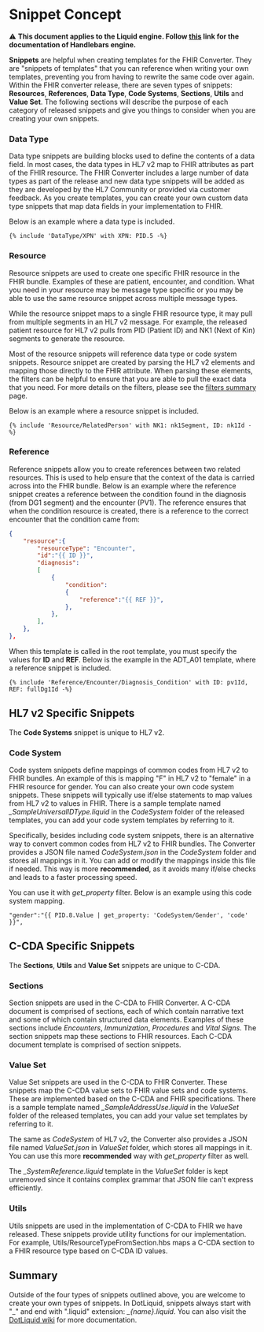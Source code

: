 # Snippet Concept

⚠ **This document applies to the Liquid engine. Follow [this](https://github.com/microsoft/FHIR-Converter/tree/handlebars) link for the documentation of Handlebars engine.**

**Snippets** are helpful when creating templates for the FHIR Converter. They are "snippets of templates" that you can reference when writing your own templates, preventing you from having to rewrite the same code over again.
Within the FHIR converter release, there are seven types of snippets: **Resources**, **References**, **Data Type**, **Code Systems**, **Sections**, **Utils** and **Value Set**. 
The following sections will describe the purpose of each category of released snippets and give you things to consider when you are creating your own snippets.

### Data Type

Data type snippets are building blocks used to define the contents of a data field.
In most cases, the data types in HL7 v2 map to FHIR attributes as part of the FHIR resource.
The FHIR Converter includes a large number of data types as part of the release and new data type snippets will be added as they are developed by the HL7 Community or provided via customer feedback.
As you create templates, you can create your own custom data type snippets that map data fields in your implementation to FHIR.

Below is an example where a data type is included.

```
{% include 'DataType/XPN' with XPN: PID.5 -%}
```

### Resource

Resource snippets are used to create one specific FHIR resource in the FHIR bundle.
Examples of these are patient, encounter, and condition.
What you need in your resource may be message type specific or you may be able to use the same resource snippet across multiple message types.

While the resource snippet maps to a single FHIR resource type, it may pull from multiple segments in an HL7 v2 message.
For example, the released patient resource for HL7 v2 pulls from PID (Patient ID) and NK1 (Next of Kin) segments to generate the resource.

Most of the resource snippets will reference data type or code system snippets.
Resource snippet are created by parsing the HL7 v2 elements and mapping those directly to the FHIR attribute.
When parsing these elements, the filters can be helpful to ensure that you are able to pull the exact data that you need.
For more details on the filters, please see the [filters summary](#TBD) page.

Below is an example where a resource snippet is included.

```
{% include 'Resource/RelatedPerson' with NK1: nk1Segment, ID: nk1Id -%}
```

### Reference

Reference snippets allow you to create references between two related resources.
This is used to help ensure that the context of the data is carried across into the FHIR bundle.
Below is an example where the reference snippet creates a reference between the condition found in the diagnosis (from DG1 segment) and the encounter (PV1).
The reference ensures that when the condition resource is created, there is a reference to the correct encounter that the condition came from:

```json
{
    "resource":{
        "resourceType": "Encounter",
        "id":"{{ ID }}",
        "diagnosis":
        [
            {
                "condition":
                {
                    "reference":"{{ REF }}",
                },
            },
        ],
    },
},
```

When this template is called in the root template, you must specify the values for **ID** and **REF**.
Below is the example in the ADT_A01 template, where a reference snippet is included.

```
{% include 'Reference/Encounter/Diagnosis_Condition' with ID: pv1Id, REF: fullDg1Id -%}
```
## HL7 v2 Specific Snippets

The **Code Systems** snippet is unique to HL7 v2.

### Code System

Code system snippets define mappings of common codes from HL7 v2 to FHIR bundles.
An example of this is mapping "F" in HL7 v2 to "female" in a FHIR resource for gender. You can also create your own code system snippets.
These snippets will typically use if/else statements to map values from HL7 v2 to values in FHIR.
There is a sample template named *_SampleUniversalIDType.liquid* in the *CodeSystem* folder of the released templates, you can add your code system templates by referring to it.

Specifically, besides including code system snippets, there is an alternative way to convert common codes from HL7 v2 to FHIR bundles.
The Converter provides a JSON file named *CodeSystem.json* in the *CodeSystem* folder and stores all mappings in it.
You can add or modify the mappings inside this file if needed.
This way is more **recommended**, as it avoids many if/else checks and leads to a faster processing speed.

You can use it with *get_property* filter.
Below is an example using this code system mapping.

```
"gender":"{{ PID.8.Value | get_property: 'CodeSystem/Gender', 'code' }}",
```

## C-CDA Specific Snippets

The **Sections**, **Utils** and **Value Set** snippets are unique to C-CDA.

### Sections

Section snippets are used in the C-CDA to FHIR Converter. A C-CDA document is comprised of sections, each of which contain narrative text and some of which contain structured data elements. Examples of these sections include *Encounters*, *Immunization*, *Procedures* and *Vital Signs*. The section snippets map these sections to FHIR resources. Each C-CDA document template is comprised of section snippets.

### Value Set

Value Set snippets are used in the C-CDA to FHIR Converter. These snippets map the C-CDA value sets to FHIR value sets and code systems. These are implemented based on the C-CDA and FHIR specifications.
There is a sample template named *_SampleAddressUse.liquid* in the *ValueSet* folder of the released templates, you can add your value set templates by referring to it.

The same as *CodeSystem* of HL7 v2, the Converter also provides a JSON file named *ValueSet.json* in *ValueSet* folder, which stores all mappings in it. You can use this more **recommended** way with *get_property* filter as well.

The *_SystemReference.liquid* template in the *ValueSet* folder is kept unremoved since it contains complex grammar that JSON file can't express efficiently.

### Utils

Utils snippets are used in the implementation of C-CDA to FHIR we have released. These snippets provide utility functions for our implementation. For example, Utils/ResourceTypeFromSection.hbs maps a C-CDA section to a FHIR resource type based on C-CDA ID values.

## Summary

Outside of the four types of snippets outlined above, you are welcome to create your own types of snippets.
In DotLiquid, snippets always start with "\_" and end with ".liquid" extension: *_\{name\}.liquid*.
You can also visit the [DotLiquid wiki](https://github.com/dotliquid/dotliquid/wiki) for more documentation.
